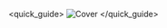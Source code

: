 <quick_guide>
![Cover](http://static.energysistem.com/images/manuals/42261/54995d9819f16.jpg)
</quick_guide>


